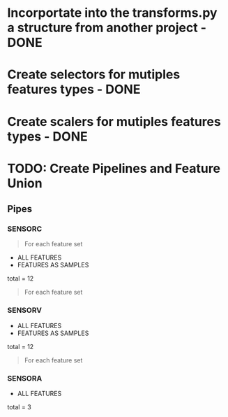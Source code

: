 
# Incorportate into the transforms.py a structure from another project  - DONE
# Create selectors for mutiples features types - DONE
# Create scalers for mutiples features types - DONE

# TODO: Create Pipelines and Feature Union

## Pipes
### SENSORC
> For each feature set
- ALL FEATURES
- FEATURES AS SAMPLES

total = 12

> For each feature set
### SENSORV
- ALL FEATURES
- FEATURES AS SAMPLES

total = 12
> For each feature set
### SENSORA
- ALL FEATURES

total = 3



